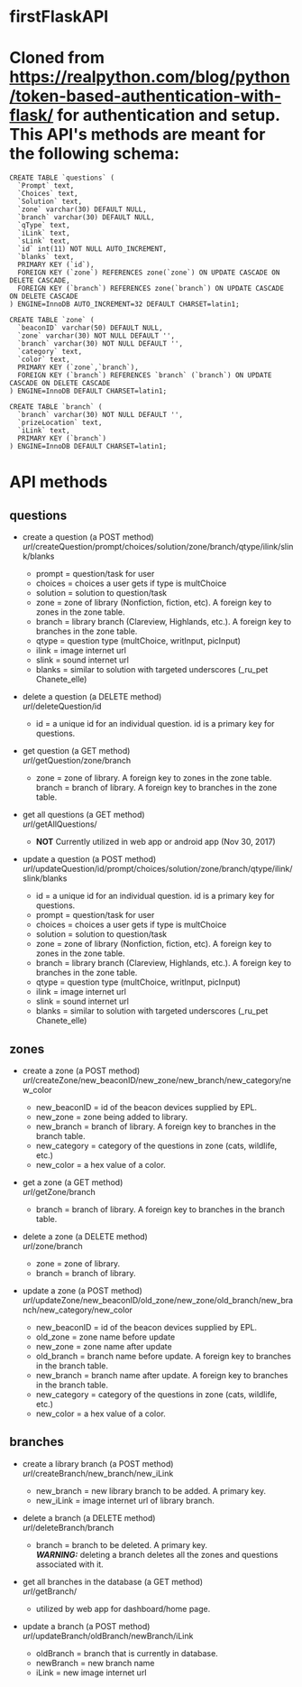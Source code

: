# firstFlaskAPI

Cloned from https://realpython.com/blog/python/token-based-authentication-with-flask/ for authentication and setup. 
This API's methods are meant for the following schema:
==========================

    CREATE TABLE `questions` (
      `Prompt` text,
      `Choices` text,
      `Solution` text,
      `zone` varchar(30) DEFAULT NULL,
      `branch` varchar(30) DEFAULT NULL,
      `qType` text,
      `iLink` text,
      `sLink` text,
      `id` int(11) NOT NULL AUTO_INCREMENT,
      `blanks` text,
      PRIMARY KEY (`id`),
      FOREIGN KEY (`zone`) REFERENCES zone(`zone`) ON UPDATE CASCADE ON DELETE CASCADE,
      FOREIGN KEY (`branch`) REFERENCES zone(`branch`) ON UPDATE CASCADE ON DELETE CASCADE
    ) ENGINE=InnoDB AUTO_INCREMENT=32 DEFAULT CHARSET=latin1;

    CREATE TABLE `zone` (
      `beaconID` varchar(50) DEFAULT NULL,
      `zone` varchar(30) NOT NULL DEFAULT '',
      `branch` varchar(30) NOT NULL DEFAULT '',
      `category` text,
      `color` text,
      PRIMARY KEY (`zone`,`branch`),
      FOREIGN KEY (`branch`) REFERENCES `branch` (`branch`) ON UPDATE CASCADE ON DELETE CASCADE
    ) ENGINE=InnoDB DEFAULT CHARSET=latin1;

    CREATE TABLE `branch` (
      `branch` varchar(30) NOT NULL DEFAULT '',
      `prizeLocation` text,
      `iLink` text,
      PRIMARY KEY (`branch`)
    ) ENGINE=InnoDB DEFAULT CHARSET=latin1;

API methods
==========
questions
---------
* create a question (a POST method)\
    *url*/createQuestion/prompt/choices/solution/zone/branch/qtype/ilink/slink/blanks
    - prompt = question/task for user
    - choices = choices a user gets if type is multChoice
    - solution = solution to question/task
    - zone = zone of library (Nonfiction, fiction, etc). A foreign key to zones in the zone table.
    - branch = library branch (Clareview, Highlands, etc.). A foreign key to branches in the zone table.
    - qtype = question type (multChoice, writInput, picInput)
    - ilink = image internet url
    - slink = sound internet url
    - blanks = similar to solution with targeted underscores (_ru_pet Chanete_elle)

* delete a question (a DELETE method)\
    *url*/deleteQuestion/id
    - id = a unique id for an individual question. id is a primary key for questions.

* get question (a GET method)\
    *url*/getQuestion/zone/branch
    - zone = zone of library. A foreign key to zones in the zone table.
    branch = branch of library. A foreign key to branches in the zone table.

* get all questions (a GET method)\
    *url*/getAllQuestions/
    - **NOT** Currently utilized in web app or android app (Nov 30, 2017)

* update a question (a POST method)\
    *url*/updateQuestion/id/prompt/choices/solution/zone/branch/qtype/ilink/slink/blanks
    - id = a unique id for an individual question. id is a primary key for questions.
    - prompt = question/task for user
    - choices = choices a user gets if type is multChoice
    - solution = solution to question/task
    - zone = zone of library (Nonfiction, fiction, etc). A foreign key to zones in the zone table.
    - branch = library branch (Clareview, Highlands, etc.). A foreign key to branches in the zone table.
    - qtype = question type (multChoice, writInput, picInput)
    - ilink = image internet url
    - slink = sound internet url
    - blanks = similar to solution with targeted underscores (_ru_pet Chanete_elle)

zones
-----
* create a zone (a POST method)\
    *url*/createZone/new_beaconID/new_zone/new_branch/new_category/new_color
    - new_beaconID = id of the beacon devices supplied by EPL.
    - new_zone = zone being added to library.
    - new_branch = branch of library. A foreign key to branches in the branch table.
    - new_category = category of the questions in zone (cats, wildlife, etc.)
    - new_color = a hex value of a color.

* get a zone (a GET method)\
    *url*/getZone/branch
    - branch = branch of library. A foreign key to branches in the branch table.

* delete a zone (a DELETE method)\
    *url*/zone/branch
    - zone = zone of library.
    - branch = branch of library.

* update a zone (a POST method)\
    *url*/updateZone/new_beaconID/old_zone/new_zone/old_branch/new_branch/new_category/new_color
    - new_beaconID = id of the beacon devices supplied by EPL.
    - old_zone = zone name before update
    - new_zone = zone name after update
    - old_branch = branch name before update. A foreign key to branches in the branch table.
    - new_branch = branch name after update. A foreign key to branches in the branch table.
    - new_category = category of the questions in zone (cats, wildlife, etc.)
    - new_color = a hex value of a color.

branches
--------
* create a library branch (a POST method)\
    *url*/createBranch/new_branch/new_iLink
    - new_branch = new library branch to be added. A primary key.
    - new_iLink = image internet url of library branch.

* delete a branch (a DELETE method)\
    *url*/deleteBranch/branch
    - branch = branch to be deleted. A primary key.\
    ***WARNING:*** deleting a branch deletes all the zones and questions associated with it.

* get all branches in the database (a GET method)\
    *url*/getBranch/
    - utilized by web app for dashboard/home page.

* update a branch (a POST method)\
    *url*/updateBranch/oldBranch/newBranch/iLink
    - oldBranch = branch that is currently in database.
    - newBranch = new branch name
    - iLink = new image internet url
